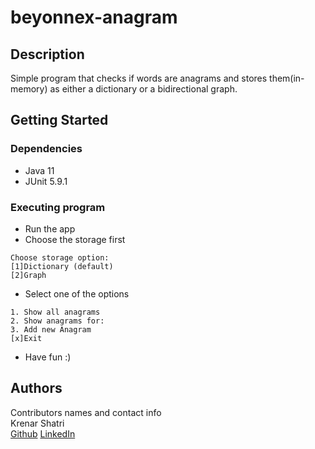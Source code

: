 # beyonnex-anagram


## Description

Simple program that checks if words are anagrams and stores them(in-memory) as either a dictionary or a bidirectional graph.

## Getting Started

### Dependencies

* Java 11
* JUnit 5.9.1

### Executing program


* Run the app
* Choose the storage first
```
Choose storage option:
[1]Dictionary (default)
[2]Graph
```

* Select one of the options
```
1. Show all anagrams
2. Show anagrams for: 
3. Add new Anagram
[x]Exit
```

* Have fun :)

## Authors

Contributors names and contact info <br />
Krenar Shatri <br />
[Github](https://github.com/KrenarShatri)
[LinkedIn](https://www.linkedin.com/in/krenar-shatri-b604927a/)

